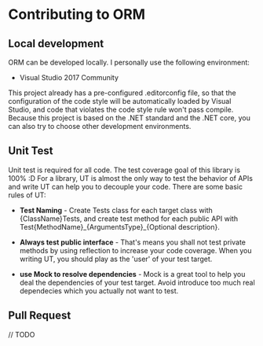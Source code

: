 # Contributing to ORM

## Local development

ORM can be developed locally. I personally use the following environment:

- Visual Studio 2017 Community

This project already has a pre-configured .editorconfig file, so that the configuration of the code style will be automatically loaded by Visual Studio, and code that violates the code style rule won't pass compile.
Because this project is based on the .NET standard and the .NET core, you can also try to choose other development environments.

## Unit Test

Unit test is required for all code. The test coverage goal of this library is 100% :D
For a library, UT is almost the only way to test the behavior of APIs and write UT can help you to decouple your code.
There are some basic rules of UT:

- **Test Naming** - Create Tests class for each target class with {ClassName}Tests, and create test method for each public API with Test{MethodName}\_{ArgumentsType}\_{Optional description}.

- **Always test public interface** - That's means you shall not test private methods by using reflection to increase your code coverage. When you writing UT, you should play as the 'user' of your test target.

- **use Mock to resolve dependencies** - Mock is a great tool to help you deal the dependencies of your test target. Avoid introduce too much real dependecies which you actually not want to test.

## Pull Request

// TODO
